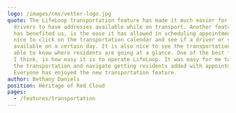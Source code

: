 ```yaml
---
logo: /images/cms/vetter-logo.jpg
quote: The LifeLoop transportation feature has made it much easier for our
  drivers to have addresses available while on transport. Another feature that
  has benefited us, is the ease it has allowed in scheduling appointments. It’s
  nice to click on the transportation calendar and see if a driver or vehicle is
  available on a certain day. It is also nice to see the transportations to be
  able to know where residents are going at a glance. One of the best features,
  I think, is how easy it is to operate LifeLoop. It was easy for me to access
  the transportation and navigate getting residents added with appointments.
  Everyone has enjoyed the new transportation feature.
author: Bethany Daniels
position: Heritage of Red Cloud
pages:
  - /features/transportation
---
```

